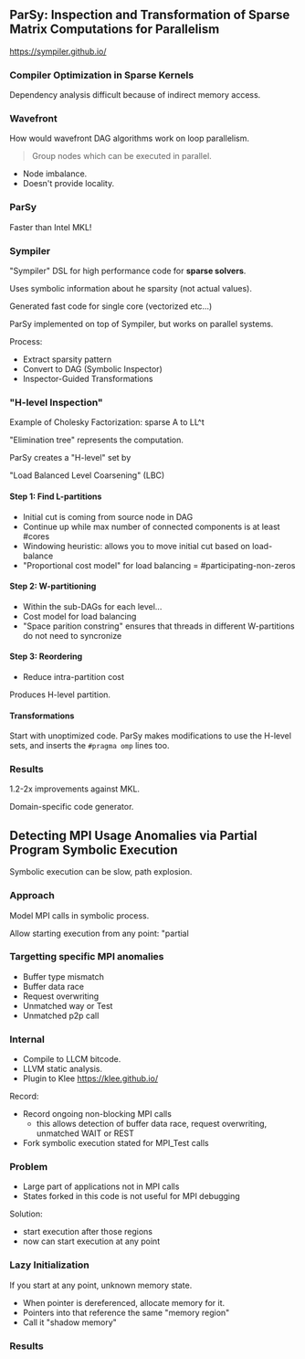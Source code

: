 ## ParSy: Inspection and Transformation of Sparse Matrix Computations for Parallelism

https://sympiler.github.io/

### Compiler Optimization in Sparse Kernels

Dependency analysis difficult because of indirect memory access.

### Wavefront

How would wavefront DAG algorithms work on loop parallelism.

> Group nodes which can be executed in parallel.

- Node imbalance.
- Doesn't provide locality.

### ParSy

Faster than Intel MKL!

### Sympiler

"Sympiler" DSL for high performance code for **sparse solvers**.

Uses symbolic information about he sparsity (not actual values).

Generated fast code for single core (vectorized etc...)

ParSy implemented on top of Sympiler, but works on parallel systems.

Process:

* Extract sparsity pattern
* Convert to DAG (Symbolic Inspector)
* Inspector-Guided Transformations

### "H-level Inspection"

Example of Cholesky Factorization: sparse A to LL^t

"Elimination tree" represents the computation.

ParSy creates a "H-level" set by

  "Load Balanced Level Coarsening" (LBC)


#### Step 1: Find L-partitions

* Initial cut is coming from source node in DAG
* Continue up while max number of connected components is at least #cores
* Windowing heuristic: allows you to move initial cut based on load-balance
* "Proportional cost model" for load balancing = #participating-non-zeros

#### Step 2: W-partitioning

* Within the sub-DAGs for each level...
* Cost model for load balancing
* "Space parition constring" ensures that threads in different W-partitions do
  not need to syncronize

#### Step 3: Reordering

* Reduce intra-partition cost

Produces H-level partition.

#### Transformations

Start with unoptimized code. ParSy makes modifications to use the H-level
sets, and inserts the `#pragma omp` lines too.

### Results

1.2-2x improvements against MKL.

Domain-specific code generator.


## Detecting MPI Usage Anomalies via Partial Program Symbolic Execution

Symbolic execution can be slow, path explosion.

### Approach

Model MPI calls in symbolic process.

Allow starting execution from any point: "partial 

### Targetting specific MPI anomalies

* Buffer type mismatch
* Buffer data race
* Request overwriting
* Unmatched way or Test
* Unmatched p2p call

### Internal

* Compile to LLCM bitcode.
* LLVM static analysis.
* Plugin to Klee https://klee.github.io/

Record:

* Record ongoing non-blocking MPI calls
  - this allows detection of buffer data race, request overwriting, unmatched
    WAIT or REST
* Fork symbolic execution stated for MPI_Test calls

### Problem

* Large part of applications not in MPI calls
* States forked in this code is not useful for MPI debugging

Solution:

* start execution after those regions
* now can start execution at any point

### Lazy Initialization

If you start at any point, unknown memory state.

* When pointer is dereferenced, allocate memory for it.
* Pointers into that reference the same "memory region"
* Call it "shadow memory"

### Results


